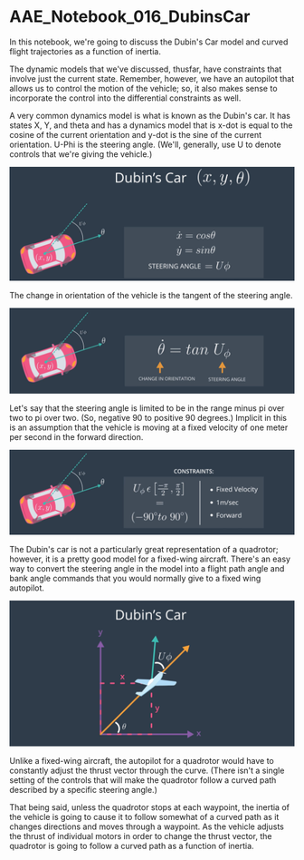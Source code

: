 # AAE_Notebook_016_DubinsCar
In this notebook, we're going to discuss the Dubin's Car model and curved flight trajectories as a function of inertia.

The dynamic models that we've discussed, thusfar, have constraints that involve just the current state. Remember, however, we have an autopilot that allows us to control the motion of the vehicle; so, it also makes sense to incorporate the control into the differential constraints as well.

A very common dynamics model is what is known as the Dubin's car. It has states X, Y, and theta and has a dynamics model that is x-dot is equal to the cosine of the current orientation and y-dot is the sine of the current orientation. U-Phi is the steering angle. (We'll, generally, use U to denote controls that we're giving the vehicle.)

![dubinscar](images/dubinscar.png)

The change in orientation of the vehicle is the tangent of the steering angle.

![orientationchange](images/dc2.png)

Let's say that the steering angle is limited to be in the range minus pi over two to pi over two. (So, negative 90 to positive 90 degrees.) Implicit in this is an assumption that the vehicle is moving at a fixed velocity of one meter per second in the forward direction.

![dcmodel](images/dc3.png)

The Dubin's car is not a particularly great representation of a quadrotor; however, it is a pretty good model for a fixed-wing aircraft. There's an easy way to convert the steering angle in the model into a flight path angle and bank angle commands that you would normally give to a fixed wing autopilot.

![fixedwing](images/dc4.png)

Unlike a fixed-wing aircraft, the autopilot for a quadrotor would have to constantly adjust the thrust vector through the curve. (There isn't a single setting of the controls that will make the quadrotor follow a curved path described by a specific steering angle.)

That being said, unless the quadrotor stops at each waypoint, the inertia of the vehicle is going to cause it to follow somewhat of a curved path as it changes directions and moves through a waypoint. As the vehicle adjusts the thrust of individual motors in order to change the thrust vector, the quadrotor is going to follow a curved path as a function of inertia.
